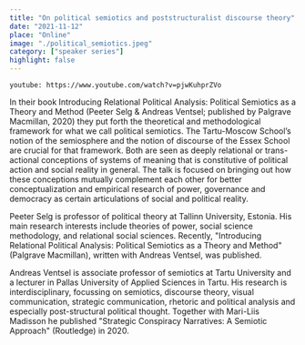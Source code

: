 ```yaml
---
title: "On political semiotics and poststructuralist discourse theory"
date: "2021-11-12"
place: "Online"
image: "./political_semiotics.jpeg" 
category: ["speaker series"]
highlight: false
---
```


`youtube: https://www.youtube.com/watch?v=pjwKuhprZVo`

In their book Introducing Relational Political Analysis: Political Semiotics as a Theory and Method (Peeter Selg & Andreas Ventsel; published by Palgrave Macmillan, 2020) they put forth the theoretical and methodological framework for what we call political semiotics. The Tartu-Moscow School’s notion of the semiosphere and the notion of discourse of the Essex School are crucial for that framework. Both are seen as deeply relational or trans-actional conceptions of systems of meaning that is constitutive of political action and social reality in general. The talk is focused on bringing out how these conceptions mutually complement each other for better conceptualization and empirical research of power, governance and democracy as certain articulations of social and political reality.

Peeter Selg is professor of political theory at Tallinn University, Estonia. His main research interests include theories of power, social science methodology, and relational social sciences. Recently, "Introducing Relational Political Analysis: Political Semiotics as a Theory and Method" (Palgrave Macmillan), written with Andreas Ventsel, was published.

Andreas Ventsel is associate professor of semiotics at Tartu University and a lecturer in Pallas University of Applied Sciences in Tartu. His research is interdisciplinary, focussing on semiotics, discourse theory, visual communication, strategic communication, rhetoric and political analysis and especially post-structural political thought. Together with Mari-Liis Madisson he published "Strategic Conspiracy Narratives: A Semiotic Approach" (Routledge) in 2020.